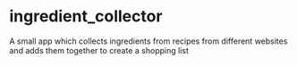 # ingredient_collector

A small app which collects ingredients from recipes from different websites and adds them together to create a shopping list
